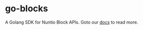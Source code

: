 # go-blocks
A Golang SDK for Nuntio Block APIs. Goto our [docs](https://docs.nuntio.io) to read more.
